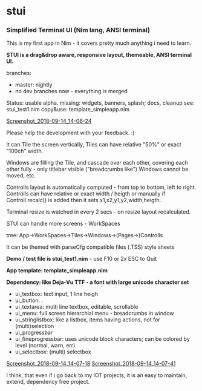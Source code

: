 # stui
### Simplified Terminal UI (Nim lang, ANSI terminal) 

This is my first app in Nim - it covers pretty much anything i need to learn.

**STUI is a drag&drop aware, responsive layout, themeable, ANSI terminal UI.**

branches:
* master: nightly
* no dev branches now - everything is merged

Status: usable alpha. missing: widgets, banners, splash; docs, cleanup
  see: stui_test1.nim
  copy&use: template_simpleapp.nim

[Screenshot_2018-09-14_14-06-24](doc/Screenshot_2018-09-14_14-06-24.png)

Please help the development with your feedback. :)


It can Tile the screen vertically, 
Tiles can have relative "50%" or exact "100ch" width.

Windows are filling the Tile, and cascade over each other, 
covering each other fully - only titlebar visible ("breadcrumbs like")
Windows cannot be moved, etc.

Controlls layout is automatically computed - from top to bottom, left to right.
Controlls can have relative or exact width / heigth
or manually if Controll.recalc() is added then it sets x1,x2,y1,y2,width,heigth.

Terminal resize is watched in every 2 secs - on resize layout recalculated.

STUI can handle more screens - WorkSpaces

  tree: App->WorkSpaces->Tiles->Windows->(Pages->)Controlls


It can be themed with parseCfg compatible files (.TSS) style sheets

**Demo / test file is stui_test1.nim** - use F10 or 2x ESC to Quit

**App template: template_simpleapp.nim**

**Dependency: like Deja-Vu TTF - a font with large unicode character set**

* ui_textbox: text input, 1 line heigh
* ui_button: .
* ui_textarea: multi line textbox, editable, scrollable
* ui_menu: full screen hierarchial menu - breadcrumbs in window
* ui_stringlistbox: like a listbox, items having actions, not for (multi)selection
* ui_progressbar
* ui_fineprogressbar: uses unicode block characters; can be colored by level (normal, warn, err)
* ui_selectbox: (multi) selectbox

[Screenshot_2018-09-14_14-07-18](doc/Screenshot_2018-09-14_14-07-18.png)
[Screenshot_2018-09-14_14-07-41](doc/Screenshot_2018-09-14_14-07-41.png)


I think, that even if i go back to my IOT projects, 
it is an easy to maintain, extend, dependency free project.




